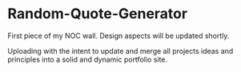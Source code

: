 # Random-Quote-Generator

First piece of my NOC wall. Design aspects will be updated shortly.

Uploading with the intent to update and merge all projects ideas and principles into a solid and dynamic portfolio site.
